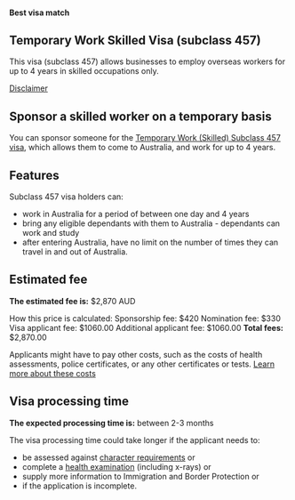 #### Best visa match

## Temporary Work Skilled Visa (subclass 457)

This visa (subclass 457) allows businesses to employ overseas workers for up to 4 years in skilled occupations only.

[Disclaimer](http://www.border.gov.au/website/copyright-and-disclaimer)

## Sponsor a skilled worker on a temporary basis

You can sponsor someone for the [Temporary Work (Skilled) Subclass 457 visa](http://www.border.gov.au/Trav/Visa-1/457-), which allows them to come to Australia, and work for up to 4 years.

## Features

Subclass 457 visa holders can:
- work in Australia for a period of between one day and 4 years
- bring any eligible dependants with them to Australia - dependants can work and study
- after entering Australia, have no limit on the number of times they can travel in and out of Australia.

## Estimated fee

**The estimated fee is:** $2,870 AUD

How this price is calculated:
Sponsorship fee: $420
Nomination fee: $330 
Visa applicant fee: $1060.00
Additional applicant fee: $1060.00
**Total fees:** $2,870.00

Applicants might have to pay other costs, such as the costs of health assessments, police certificates, or any other certificates or tests. [Learn more about these costs]()

## Visa processing time

**The expected processing time is:** between 2-3 months

The visa processing time could take longer if the applicant needs to:
- be assessed against [character requirements]() or
- complete a [health examination]() (including x-rays) or
- supply more information to Immigration and Border Protection or
- if the application is incomplete.

